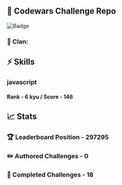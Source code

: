 ## :trident: Codewars Challenge Repo
![Badge](https://www.codewars.com/users/scottworks/badges/large)
### :wolf: Clan: 
## :zap: Skills
### javascript
#### Rank - 6 kyu / Score - 146

## :chart_with_upwards_trend: Stats
### :trophy: Leaderboard Position - 297295
### :pencil2: Authored Challenges - 0
### :muscle: Completed Challenges - 18
